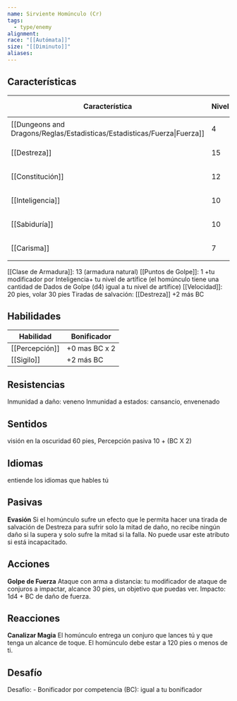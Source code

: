 ```yaml
---
name: Sirviente Homúnculo (Cr)
tags:
  - type/enemy
alignment: 
race: "[[Autómata]]"
size: "[[Diminuto]]"
aliases:
---
```


## Características

| Característica                                                           | Nivel | Bonificador | Lanzar dado      |
| ------------------------------------------------------------------------ | ----- | ----------- | ---------------- |
| [[Dungeons and Dragons/Reglas/Estadisticas/Estadisticas/Fuerza\|Fuerza]] | 4     | -3          | `dice: 1d20 + 0` |
| [[Destreza]]                                                             | 15    | +2          | `dice: 1d20 + 0` |
| [[Constitución]]                                                         | 12    | +1          | `dice: 1d20 + 0` |
| [[Inteligencia]]                                                         | 10    | +0          | `dice: 1d20 + 0` |
| [[Sabiduría]]                                                            | 10    | +0          | `dice: 1d20 + 0` |
| [[Carisma]]                                                              | 7     | -2          | `dice: 1d20 + 0` |

[[Clase de Armadura]]: 13 (armadura natural)
[[Puntos de Golpe]]: 1 +tu modificador por Inteligencia+ tu nivel de artífice (el homúnculo tiene una cantidad de Dados de Golpe (d4) igual a tu nivel de artífice)
[[Velocidad]]: 20 pies, volar 30 pies
Tiradas de salvación: [[Destreza]] +2 más BC

## Habilidades
| Habilidad      | Bonificador   |
| -------------- | ------------- |
| [[Percepción]] | +0 mas BC x 2 |
| [[Sigilo]]     | +2 más BC     |
## Resistencias

Inmunidad a daño: veneno
Inmunidad a estados: cansancio, envenenado

## Sentidos

visión en la oscuridad 60 pies, Percepción pasiva 10 + (BC X 2)

## Idiomas

entiende los idiomas que hables tú

## Pasivas

**Evasión**
Si el homúnculo sufre un efecto que le permita hacer una tirada de salvación de Destreza para sufrir solo la mitad de daño, no recibe ningún daño si la supera y solo sufre la mitad si la falla. No puede usar este atributo si está incapacitado.

## Acciones

**Golpe de Fuerza**
Ataque con arma a distancia: tu modificador de ataque de conjuros a impactar, alcance 30 pies, un objetivo que puedas ver. Impacto: 1d4 + BC de daño de fuerza.

## Reacciones

**Canalizar Magia**
El homúnculo entrega un conjuro que lances tú y que tenga un alcance de toque. El homúnculo debe estar a 120 pies o menos de ti.

## Desafío

Desafío: - Bonificador por competencia (BC): igual a tu bonificador